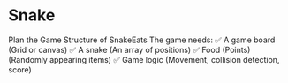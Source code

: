 # Snake
Plan the Game Structure of SnakeEats
The game needs:
✅ A game board (Grid or canvas)
✅ A snake (An array of positions)
✅ Food (Points) (Randomly appearing items)
✅ Game logic (Movement, collision detection, score)
